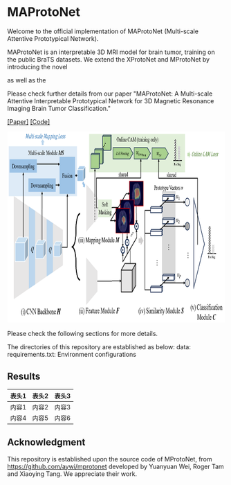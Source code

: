 # MAProtoNet
Welcome to the official implementation of MAProtoNet (Multi-scale Attentive Prototypical Network).

MAProtoNet is an interpretable 3D MRI model for brain tumor, training on the public BraTS datasets. We extend the XProtoNet and MProtoNet by introducing the novel 
<!-- quadruplet attention layers -->
as well as the 
<!-- multi-scale module. -->

Please check further details from our paper "MAProtoNet: A Multi-scale Attentive Interpretable Prototypical Network for 3D Magnetic Resonance Imaging Brain Tumor Classification."

[[Paper]]()
[[Code]](https://github.com/TUAT-Novice/maprotonet)

<img src="figures/framework.png" alt="Framework of MAProtoNet" width="901.8" height="441.45">

Please check the following sections for more details.

The directories of this repository are established as below:
data:
requirements.txt: Environment configurations




## Results
| 表头1 | 表头2 | 表头3 |
| ------|------|------|
| 内容1 | 内容2 | 内容3 |
| 内容4 | 内容5 | 内容6 |


## Acknowledgment
This repository is established upon the source code of MProtoNet, from https://github.com/aywi/mprotonet developed by Yuanyuan Wei, Roger Tam and Xiaoying Tang. We appreciate their work.
